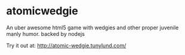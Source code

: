 # atomicwedgie
An uber awesome html5 game with wedgies and other proper juvenile manly humor. backed by nodejs

Try it out at: http://atomic-wedgie.tunylund.com/
